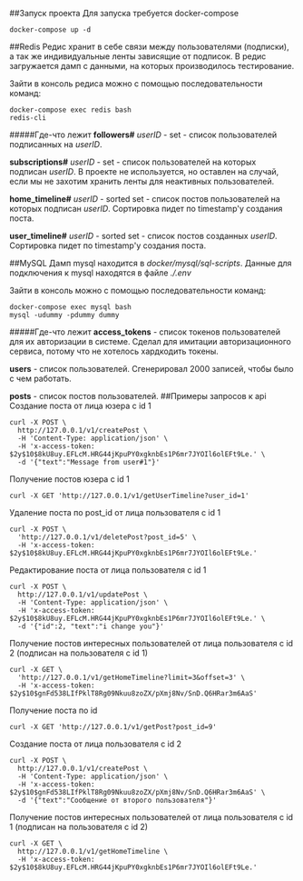 ##Запуск проекта
Для запуска требуется docker-compose
```
docker-compose up -d
```
##Redis
Редис хранит в себе связи между пользователями (подписки), а так же индивидуальные ленты зависящие от подписок. 
В редис загружается дамп с данными, на которых производилось тестирование.

Зайти в консоль редиса можно с помощью последовательности команд:
```
docker-compose exec redis bash
redis-cli
```
#####Где-что лежит
**followers#** *userID* - set - список пользователей подписанных на *userID*.

**subscriptions#** *userID* - set - список пользователей на которых подписан *userID*. В проекте не используется, но оставлен на случай, если мы не захотим хранить ленты для неактивных пользователей.

**home_timeline#** *userID* - sorted set - список постов пользователей на которых подписан *userID*. Сортировка пидет по timestamp'у создания поста.

**user_timeline#** *userID* - sorted set - список постов созданных *userID*. Сортировка пидет по timestamp'у создания поста.

##MySQL
Дамп mysql находится в *docker/mysql/sql-scripts*. Данные для подключения к mysql находятся в файле *./.env*

Зайти в консоль можно с помощью последовательности команд:
```
docker-compose exec mysql bash
mysql -udummy -pdummy dummy
```
#####Где-что лежит
**access_tokens** - список токенов пользователей для их авторизации в системе. Сделал для имитации авторизационного сервиса, потому что не хотелось хардкодить токены.

**users** - список пользователей. Сгенерировал 2000 записей, чтобы было с чем работать.

**posts** - список постов пользователей.
##Примеры запросов к api
Создание поста от лица юзера с id 1
```
curl -X POST \
  http://127.0.0.1/v1/createPost \
  -H 'Content-Type: application/json' \
  -H 'x-access-token: $2y$10$8kU8uy.EFLcM.HRG44jKpuPY0xgknbEs1P6mr7JYOIl6olEFt9Le.' \
  -d '{"text":"Message from user#1"}'
```

Получение постов юзера с id 1
```
curl -X GET 'http://127.0.0.1/v1/getUserTimeline?user_id=1'
```

Удаление поста по post_id от лица пользователя с id 1
```
curl -X POST \
  'http://127.0.0.1/v1/deletePost?post_id=5' \
  -H 'x-access-token: $2y$10$8kU8uy.EFLcM.HRG44jKpuPY0xgknbEs1P6mr7JYOIl6olEFt9Le.'
```

Редактирование поста от лица пользователя с id 1
```
curl -X POST \
  http://127.0.0.1/v1/updatePost \
  -H 'Content-Type: application/json' \
  -H 'x-access-token: $2y$10$8kU8uy.EFLcM.HRG44jKpuPY0xgknbEs1P6mr7JYOIl6olEFt9Le.' \
  -d '{"id":2, "text":"i change you"}'
```

Получение постов интересных пользователей от лица пользователя с id 2 (подписан на пользователя с id 1)
```
curl -X GET \
  'http://127.0.0.1/v1/getHomeTimeline?limit=3&offset=3' \
  -H 'x-access-token: $2y$10$gnFd538LIfPklT8Rg09Nkuu8zoZX/pXmj8Nv/SnD.Q6HRar3m6AaS'
```

Получение поста по id
```
curl -X GET 'http://127.0.0.1/v1/getPost?post_id=9'
```

Создание поста от лица пользователя с id 2
```
curl -X POST \
  http://127.0.0.1/v1/createPost \
  -H 'Content-Type: application/json' \
  -H 'x-access-token: $2y$10$gnFd538LIfPklT8Rg09Nkuu8zoZX/pXmj8Nv/SnD.Q6HRar3m6AaS' \
  -d '{"text":"Сообщение от второго пользователя"}'
```

Получение постов интересных пользователей от лица пользователя с id 1 (подписан на пользователя с id 2)
```
curl -X GET \
  http://127.0.0.1/v1/getHomeTimeline \
  -H 'x-access-token: $2y$10$8kU8uy.EFLcM.HRG44jKpuPY0xgknbEs1P6mr7JYOIl6olEFt9Le.'
```

